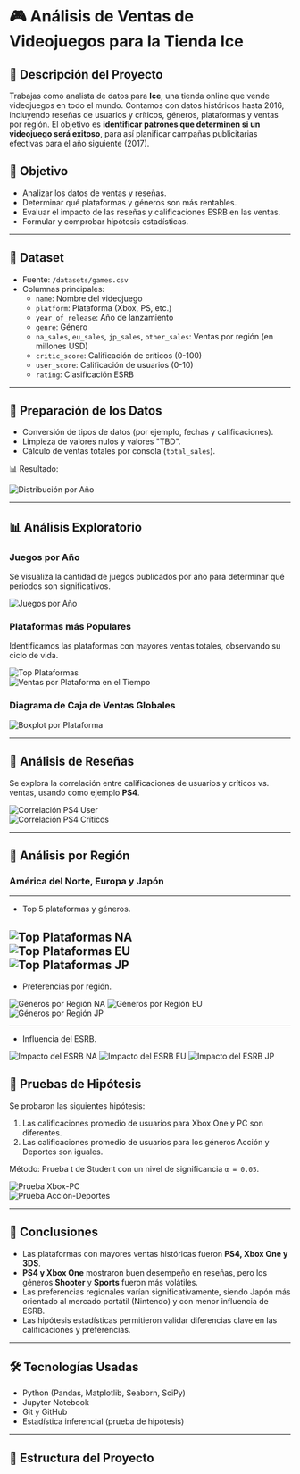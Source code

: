 # 🎮 Análisis de Ventas de Videojuegos para la Tienda Ice

## 📌 Descripción del Proyecto

Trabajas como analista de datos para **Ice**, una tienda online que vende videojuegos en todo el mundo. Contamos con datos históricos hasta 2016, incluyendo reseñas de usuarios y críticos, géneros, plataformas y ventas por región. El objetivo es **identificar patrones que determinen si un videojuego será exitoso**, para así planificar campañas publicitarias efectivas para el año siguiente (2017).

## 🧠 Objetivo

- Analizar los datos de ventas y reseñas.
- Determinar qué plataformas y géneros son más rentables.
- Evaluar el impacto de las reseñas y calificaciones ESRB en las ventas.
- Formular y comprobar hipótesis estadísticas.

---

## 📁 Dataset

- Fuente: `/datasets/games.csv`
- Columnas principales:
  - `name`: Nombre del videojuego
  - `platform`: Plataforma (Xbox, PS, etc.)
  - `year_of_release`: Año de lanzamiento
  - `genre`: Género
  - `na_sales`, `eu_sales`, `jp_sales`, `other_sales`: Ventas por región (en millones USD)
  - `critic_score`: Calificación de críticos (0-100)
  - `user_score`: Calificación de usuarios (0-10)
  - `rating`: Clasificación ESRB

---

## 🧹 Preparación de los Datos

- Conversión de tipos de datos (por ejemplo, fechas y calificaciones).
- Limpieza de valores nulos y valores "TBD".
- Cálculo de ventas totales por consola (`total_sales`).

📊 Resultado:

![Distribución por Año](imagenes_proyecto/imagen_1.png)

---

## 📊 Análisis Exploratorio

### Juegos por Año
Se visualiza la cantidad de juegos publicados por año para determinar qué periodos son significativos.

![Juegos por Año](imagenes_proyecto/imagen_2.png)

### Plataformas más Populares
Identificamos las plataformas con mayores ventas totales, observando su ciclo de vida.

![Top Plataformas](imagenes_proyecto/imagen_3.png)  
![Ventas por Plataforma en el Tiempo](imagenes_proyecto/imagen_4.png)

### Diagrama de Caja de Ventas Globales

![Boxplot por Plataforma](imagenes_proyecto/imagen_5.png)

---

## 💬 Análisis de Reseñas

Se explora la correlación entre calificaciones de usuarios y críticos vs. ventas, usando como ejemplo **PS4**.

![Correlación PS4 User](imagenes_proyecto/imagen_6.png)  
![Correlación PS4 Críticos](imagenes_proyecto/imagen_7.png)

---

## 🎯 Análisis por Región

### América del Norte, Europa y Japón
---
- Top 5 plataformas y géneros.


![Top Plataformas NA](imagenes_proyecto/imagen_8.png)  
![Top Plataformas EU](imagenes_proyecto/imagen_9.png)  
![Top Plataformas JP](imagenes_proyecto/imagen_10.png)  
---
- Preferencias por región.

![Géneros por Región NA](imagenes_proyecto/imagen_gna.png)
![Géneros por Región EU](imagenes_proyecto/imagen_geu.png)
![Géneros por Región JP](imagenes_proyecto/imagen_gjp.png)

---
- Influencia del ESRB.

![Impacto del ESRB NA](imagenes_proyecto/imagen_pna.png)
![Impacto del ESRB EU](imagenes_proyecto/imagen_peu.png)
![Impacto del ESRB JP](imagenes_proyecto/imagen_pjp.png)


## 🧪 Pruebas de Hipótesis

Se probaron las siguientes hipótesis:

1. Las calificaciones promedio de usuarios para Xbox One y PC son diferentes.
2. Las calificaciones promedio de usuarios para los géneros Acción y Deportes son iguales.

Método: Prueba t de Student con un nivel de significancia `α = 0.05`.

![Prueba Xbox-PC](imagenes_proyecto/imagen_13.png)  
![Prueba Acción-Deportes](imagenes_proyecto/imagen_14.png)

---

## 📌 Conclusiones

- Las plataformas con mayores ventas históricas fueron **PS4, Xbox One y 3DS**.
- **PS4 y Xbox One** mostraron buen desempeño en reseñas, pero los géneros **Shooter** y **Sports** fueron más volátiles.
- Las preferencias regionales varían significativamente, siendo Japón más orientado al mercado portátil (Nintendo) y con menor influencia de ESRB.
- Las hipótesis estadísticas permitieron validar diferencias clave en las calificaciones y preferencias.

---

## 🛠 Tecnologías Usadas

- Python (Pandas, Matplotlib, Seaborn, SciPy)
- Jupyter Notebook
- Git y GitHub
- Estadística inferencial (prueba de hipótesis)

---

## 📂 Estructura del Proyecto

